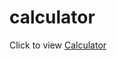 # calculator
Click to view <a href = 'https://shivansh-thakur.github.io/calculator/'> Calculator </a>
